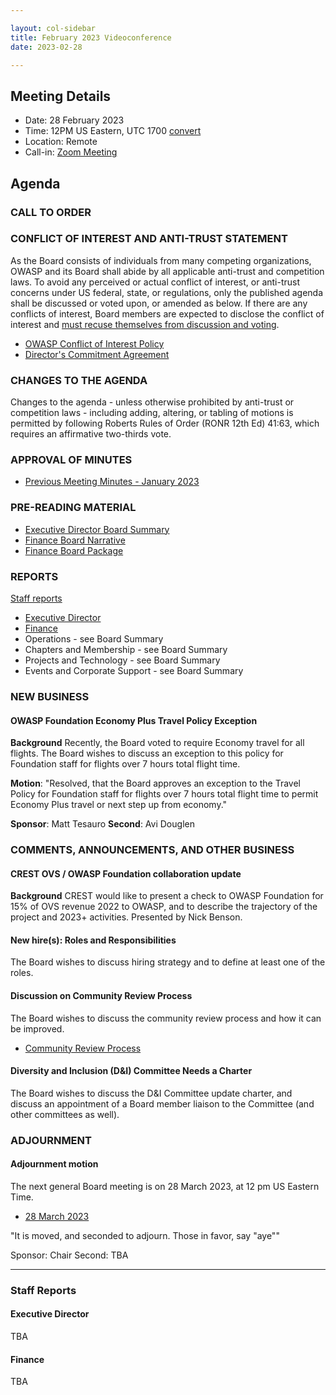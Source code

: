 ```yaml
---

layout: col-sidebar
title: February 2023 Videoconference
date: 2023-02-28

---
```


## Meeting Details

- Date: 28 February 2023
- Time: 12PM US Eastern, UTC 1700 [convert](https://www.timeanddate.com/worldclock/meetingdetails.html?year=2023&month=02&day=28&hour=17&min=0&sec=0&p1=398&p2=16&p3=110&p4=197&p5=217&p6=136&p7=179&p8=438)
- Location: Remote
- Call-in: [Zoom Meeting](https://us06web.zoom.us/j/83392905205?pwd=bXpFOG1oSEMwUTJBTjlQMzVsT1FQdz09)

## Agenda

### CALL TO ORDER

<!--
Board Members
- Vandana Verma Sehgal, Grant Ongers, Avi Douglen, Glenn ten Cate, Mark Curphey, Matt Tesauro, Bil Corry.

Guests
Andrew van der Stock, Shelby Graham, Dawn Aitken, Harold Blankenship, Lisa Jones, Kelly Santalucia, Lauren Thomas
-->

### CONFLICT OF INTEREST AND ANTI-TRUST STATEMENT

As the Board consists of individuals from many competing organizations, OWASP and its Board shall abide by all applicable anti-trust and competition laws. To avoid any perceived or actual conflict of interest, or anti-trust concerns under US federal, state, or regulations, only the published agenda shall be discussed or voted upon, or amended as below. If there are any conflicts of interest, Board members are expected to disclose the conflict of interest and [must recuse themselves from discussion and voting](https://owasp.org/www-policy/legal/bylaws#section-702-disclosure-required).

- [OWASP Conflict of Interest Policy](https://owasp.org/www-policy/operational/conflict-of-interest)
- [Director's Commitment Agreement](https://owasp.org/www-policy/legal/directors-committment-agreement)

### CHANGES TO THE AGENDA

Changes to the agenda - unless otherwise prohibited by anti-trust or competition laws - including adding, altering, or tabling of motions is permitted by following Roberts Rules of Order (RONR 12th Ed) 41:63, which requires an affirmative two-thirds vote.

### APPROVAL OF MINUTES

- [Previous Meeting Minutes - January 2023](/www-board/minutes/202301)

### PRE-READING MATERIAL

- [Executive Director Board Summary](TBA)
- [Finance Board Narrative](TBA)
- [Finance Board Package](TBA)

### REPORTS

[Staff reports](#staff-reports)

- [Executive Director](#executive-director)
- [Finance](#finance)
- Operations - see Board Summary
- Chapters and Membership - see Board Summary
- Projects and Technology - see Board Summary
- Events and Corporate Support - see Board Summary

### NEW BUSINESS

#### OWASP Foundation Economy Plus Travel Policy Exception

**Background** Recently, the Board voted to require Economy travel for all flights. The Board wishes to discuss an exception to this policy for Foundation staff for flights over 7 hours total flight time.

**Motion**: "Resolved, that the Board approves an exception to the Travel Policy for Foundation staff for flights over 7 hours total flight time to permit Economy Plus travel or next step up from economy."

**Sponsor**: Matt Tesauro
**Second**: Avi Douglen

### COMMENTS, ANNOUNCEMENTS, AND OTHER BUSINESS

#### CREST OVS / OWASP Foundation collaboration update

**Background** CREST would like to present a check to OWASP Foundation for 15% of OVS revenue 2022 to OWASP, and to describe the trajectory of the project and 2023+ activities. Presented by Nick Benson.

#### New hire(s): Roles and Responsibilities

The Board wishes to discuss hiring strategy and to define at least one of the roles.

#### Discussion on Community Review Process

The Board wishes to discuss the community review process and how it can be improved.

- [Community Review Process](https://owasp.org/www-policy/operational/community-review-process)

#### Diversity and Inclusion (D&I) Committee Needs a Charter

The Board wishes to discuss the D&I Committee update charter, and discuss an appointment of a Board member liaison to the Committee (and other committees as well).

### ADJOURNMENT

#### Adjournment motion

The next general Board meeting is on 28 March 2023, at 12 pm US Eastern Time.

- [28 March 2023](https://owasp.org/www-board/meetings/202303.html)

"It is moved, and seconded to adjourn. Those in favor, say "aye""

Sponsor: Chair
Second: TBA

***

### Staff Reports

#### Executive Director

TBA

#### Finance

TBA
